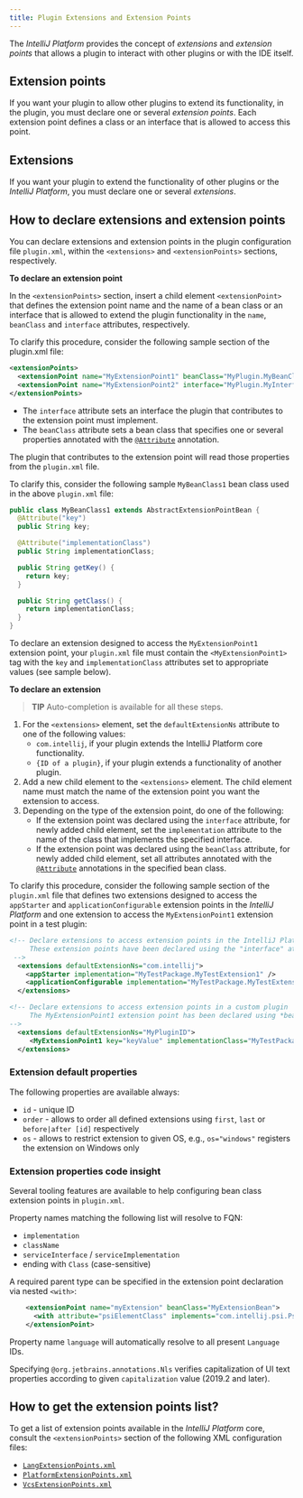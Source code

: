 ```yaml
---
title: Plugin Extensions and Extension Points
---
```


The *IntelliJ Platform* provides the concept of _extensions_ and _extension points_ that allows a plugin to interact with other plugins or with the IDE itself.

## Extension points

If you want your plugin to allow other plugins to extend its functionality, in the plugin, you must declare one or several _extension points_.  Each extension point defines a class or an interface that is allowed to access this point.

## Extensions

If you want your plugin to extend the functionality of other plugins or the *IntelliJ Platform*, you must declare one or several _extensions_.

## How to declare extensions and extension points

You can declare extensions and extension points in the plugin configuration file `plugin.xml`, within the `<extensions>` and `<extensionPoints>` sections, respectively.

**To declare an extension point**

In the `<extensionPoints>` section, insert a child element `<extensionPoint>` that defines the extension point name and the name of a bean class or an interface that is allowed to extend the plugin functionality in the `name`, `beanClass` and `interface` attributes, respectively.

To clarify this procedure, consider the following sample section of the plugin.xml file:

```xml
<extensionPoints>
  <extensionPoint name="MyExtensionPoint1" beanClass="MyPlugin.MyBeanClass1">
  <extensionPoint name="MyExtensionPoint2" interface="MyPlugin.MyInterface">
</extensionPoints>
```

* The `interface` attribute sets an interface the plugin that contributes to the extension point must implement.
* The `beanClass` attribute sets a bean class that specifies one or several properties annotated with the [`@Attribute`](upsource:///platform/util/src/com/intellij/util/xmlb/annotations/Attribute.java) annotation.

The plugin that contributes to the extension point will read those properties from the `plugin.xml` file.

To clarify this, consider the following sample `MyBeanClass1` bean class used in the above `plugin.xml` file:

```java
public class MyBeanClass1 extends AbstractExtensionPointBean {
  @Attribute("key")
  public String key;

  @Attribute("implementationClass")
  public String implementationClass;

  public String getKey() {
    return key;
  }

  public String getClass() {
    return implementationClass;
  }
}
```

To declare an extension designed to access the `MyExtensionPoint1` extension point, your `plugin.xml` file must contain the `<MyExtensionPoint1>` tag with the `key` and `implementationClass` attributes set to appropriate values (see sample below).

**To declare an extension**

> **TIP** Auto-completion is available for all these steps.

1. For the `<extensions>` element, set the `defaultExtensionNs` attribute to one of the following values:
    * `com.intellij`, if your plugin extends the IntelliJ Platform core functionality.
    * `{ID of a plugin}`, if your plugin extends a functionality of another plugin.
2. Add a new child element to the `<extensions>` element. The child element name must match the name of the extension point you want the extension to access.
3. Depending on the type of the extension point, do one of the following:
    * If the extension point was declared using the `interface` attribute, for newly added child element, set the `implementation` attribute to the name of the class that implements the specified interface.
    * If the extension point was declared using the `beanClass` attribute, for newly added child element, set all attributes annotated with the [`@Attribute`](upsource:///platform/util/src/com/intellij/util/xmlb/annotations/Attribute.java) annotations in the specified bean class.


To clarify this procedure, consider the following sample section of the `plugin.xml` file that defines two extensions designed to access the `appStarter` and `applicationConfigurable` extension points in the *IntelliJ Platform* and one extension to access the `MyExtensionPoint1` extension point in a test plugin:

```xml
<!-- Declare extensions to access extension points in the IntelliJ Platform.
     These extension points have been declared using the "interface" attribute.
 -->
  <extensions defaultExtensionNs="com.intellij">
    <appStarter implementation="MyTestPackage.MyTestExtension1" />
    <applicationConfigurable implementation="MyTestPackage.MyTestExtension2" />
  </extensions>

<!-- Declare extensions to access extension points in a custom plugin
     The MyExtensionPoint1 extension point has been declared using *beanClass* attribute.
-->
  <extensions defaultExtensionNs="MyPluginID">
     <MyExtensionPoint1 key="keyValue" implementationClass="MyTestPackage.MyClassImpl"></MyExtensionPoint1>
  </extensions>
```
### Extension default properties
The following properties are available always:

- `id` - unique ID
- `order` - allows to order all defined extensions using `first`, `last` or `before|after [id]` respectively
- `os` - allows to restrict extension to given OS, e.g., `os="windows"` registers the extension on Windows only 


### Extension properties code insight
Several tooling features are available to help configuring bean class extension points in `plugin.xml`.

Property names matching the following list will resolve to FQN:
- `implementation`
- `className`
- `serviceInterface` / `serviceImplementation`
- ending with `Class` (case-sensitive)

A required parent type can be specified in the extension point declaration via nested `<with>`:
```xml
    <extensionPoint name="myExtension" beanClass="MyExtensionBean">
      <with attribute="psiElementClass" implements="com.intellij.psi.PsiElement"/>
    </extensionPoint>
```

Property name `language` will automatically resolve to all present `Language` IDs.

Specifying `@org.jetbrains.annotations.Nls` verifies capitalization of UI text properties according to given `capitalization` value (2019.2 and later).

## How to get the extension points list?

To get a list of extension points available in the *IntelliJ Platform* core, consult the `<extensionPoints>` section of the following XML configuration files:

* [`LangExtensionPoints.xml`](upsource:///platform/platform-resources/src/META-INF/LangExtensionPoints.xml)
* [`PlatformExtensionPoints.xml`](upsource:///platform/platform-resources/src/META-INF/PlatformExtensionPoints.xml)
* [`VcsExtensionPoints.xml`](upsource:///platform/platform-resources/src/META-INF/VcsExtensionPoints.xml)

